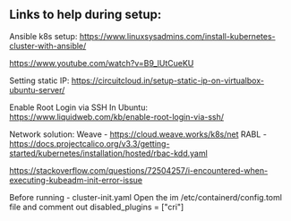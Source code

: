 
Links to help during setup:
--------------------------

Ansible k8s setup:
https://www.linuxsysadmins.com/install-kubernetes-cluster-with-ansible/

https://www.youtube.com/watch?v=B9_lUtCueKU



Setting static IP:
https://circuitcloud.in/setup-static-ip-on-virtualbox-ubuntu-server/


Enable Root Login via SSH In Ubuntu:
https://www.liquidweb.com/kb/enable-root-login-via-ssh/


Network solution:
Weave - https://cloud.weave.works/k8s/net
RABL - https://docs.projectcalico.org/v3.3/getting-started/kubernetes/installation/hosted/rbac-kdd.yaml

https://stackoverflow.com/questions/72504257/i-encountered-when-executing-kubeadm-init-error-issue



Before running - cluster-init.yaml
Open the im /etc/containerd/config.toml file
and comment out disabled_plugins = ["cri"]

